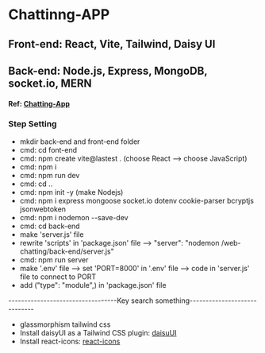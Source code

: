 # Chattinng-APP

## Front-end: React, Vite, Tailwind, Daisy UI
## Back-end: Node.js, Express, MongoDB, socket.io, MERN

#### Ref: [Chatting-App](https://www.youtube.com/watch?v=HwCqsOis894)

### Step Setting
- mkdir back-end and front-end folder
- cmd: cd font-end
- cmd: npm create vite@lastest .
(choose React --> choose JavaScript)
- cmd: npm i
- cmd: npm run dev
- cmd: cd ..
- cmd: npm init -y (make Nodejs)
- cmd: npm i express mongoose socket.io dotenv cookie-parser bcryptjs jsonwebtoken
- cmd: npm i nodemon --save-dev
- cmd: cd back-end
- make 'server.js' file
- rewrite 'scripts' in 'package.json' file --> "server": "nodemon /web-chatting/back-end/server.js"
- cmd: npm  run server
- make '.env' file --> set 'PORT=8000' in '.env' file --> code in 'server.js' file to connect to PORT
- add ("type": "module",) in 'package.json' file

----------------------------------Key search something-----------------------------
- glassmorphism tailwind css
- Install daisyUI as a Tailwind CSS plugin: [daisuUI](https://daisyui.com/docs/install/)
- Install react-icons: [react-icons](https://www.npmjs.com/package/react-icons)

